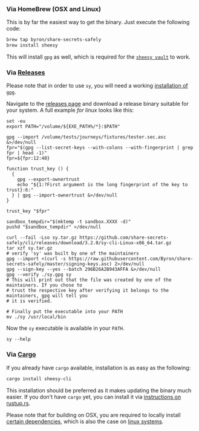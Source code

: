 
### Via HomeBrew (OSX and Linux)

This is by far the easiest way to get the binary. Just execute the following code:

```bash
brew tap byron/share-secrets-safely
brew install sheesy
```

This will install `gpg` as well, which is required for the [`sheesy vault`][syvault] to work.

[syvault]: vault/about.html

### Via [Releases][releases]

Please note that in order to use `sy`, you will need a working [installation of `gpg`][gpg].

Navigate to the [releases page][releases] and download a release binary suitable
for your system. A full example *for linux* looks like this:

```bash,prepare=sy-in-path,hide
set -eu
export PATH="/volume/${EXE_PATH%/*}:$PATH"
```

```bash,exec,hide
gpg --import /volume/tests/journeys/fixtures/tester.sec.asc &>/dev/null
fpr="$(gpg --list-secret-keys --with-colons --with-fingerprint | grep fpr | head -1)"
fpr=${fpr:12:40}

function trust_key () {
  {
    gpg --export-ownertrust
    echo "${1:?First argument is the long fingerprint of the key to trust}:6:"
  } | gpg --import-ownertrust &>/dev/null
}

trust_key "$fpr"
```

```bash,prepare=sandboxed,hide
sandbox_tempdir="$(mktemp -t sandbox.XXXX -d)"
pushd "$sandbox_tempdir" >/dev/null
```

```bash,use=sandboxed,exec
curl --fail -Lso sy.tar.gz https://github.com/share-secrets-safely/cli/releases/download/3.2.0/sy-cli-Linux-x86_64.tar.gz
tar xzf sy.tar.gz
# verify 'sy' was built by one of the maintainers
gpg --import <(curl -s https://raw.githubusercontent.com/Byron/share-secrets-safely/master/signing-keys.asc) 2>/dev/null
gpg --sign-key --yes --batch 296B26A2B943AFFA &>/dev/null
gpg --verify ./sy.gpg sy
# This will print out that the file was created by one of the maintainers. If you chose to
# trust the respective key after verifying it belongs to the maintainers, gpg will tell you
# it is verified.

# Finally put the executable into your PATH
mv ./sy /usr/local/bin
```

Now the `sy` executable is available in your `PATH`.

```bash,exec
sy --help
```

[gpg]: https://www.gnupg.org/download/index.html#binary

### Via [Cargo][rustup]

If you already have `cargo` available, installation is as easy as the following:

```bash
cargo install sheesy-cli
```

This installation should be preferred as it makes updating the binary much easier.
If you don't have `cargo` yet, you can install it via [instructions on rustup.rs][rustup].

Please note that for building on OSX, you are required to locally install [certain dependencies][dep-osx],
which is also the case on [linux systems][dep-debian].

[dep-osx]: https://github.com/share-secrets-safely/cli/blob/ffafeacb744bdbe7af5a6317ecb65ee9aae13311/.travis.yml#L30
[dep-debian]: https://github.com/share-secrets-safely/cli/blob/ffafeacb744bdbe7af5a6317ecb65ee9aae13311/.travis.yml#L22
[releases]: https://github.com/share-secrets-safely/cli/releases
[rustup]: http://rustup.rs
